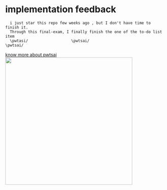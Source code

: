 # implementation feedback
```
  i just star this repo few weeks ago , but I don't have time to finish it.
  Through this final-exam, I finally finish the one of the to-do list item
  \pwtasi/                   \pwtsai/                             \pwtsai/
 ```
 <a href="http://in.ncu.edu.tw/~pwtsai/">know more about pwtsai</a>
 <br>
 <img src="https://user-images.githubusercontent.com/64208218/172320246-b3918b02-143a-475c-9d20-0970303f5566.png" style="width:400px">

